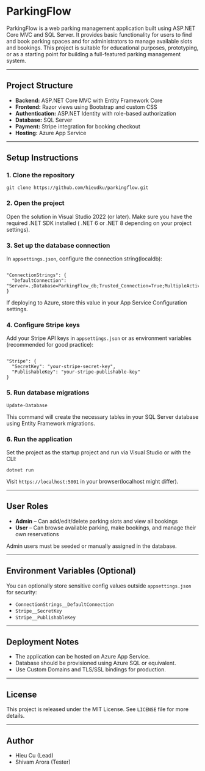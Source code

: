 <h1>ParkingFlow</h1>

<p>
ParkingFlow is a web parking management application built using ASP.NET Core MVC and SQL Server. It provides basic functionality for users to find and book parking spaces and for administrators to manage available slots and bookings. This project is suitable for educational purposes, prototyping, or as a starting point for building a full-featured parking management system.
</p>

<hr/>

<h2>Project Structure</h2>

<ul>
  <li><strong>Backend:</strong> ASP.NET Core MVC with Entity Framework Core</li>
  <li><strong>Frontend:</strong> Razor views using Bootstrap and custom CSS</li>
  <li><strong>Authentication:</strong> ASP.NET Identity with role-based authorization</li>
  <li><strong>Database:</strong> SQL Server</li>
  <li><strong>Payment:</strong> Stripe integration for booking checkout</li>
  <li><strong>Hosting:</strong> Azure App Service</li>
</ul>

<hr/>

<h2>Setup Instructions</h2>

<h3>1. Clone the repository</h3>

<pre><code>git clone https://github.com/hieudku/parkingflow.git</code></pre>

<h3>2. Open the project</h3>

<p>
Open the solution in Visual Studio 2022 (or later). Make sure you have the required .NET SDK installed ( .NET 6 or .NET 8 depending on your project settings).
</p>

<h3>3. Set up the database connection</h3>

<p>
In <code>appsettings.json</code>, configure the connection string(localdb):
</p>

<pre><code>
"ConnectionStrings": {
  "DefaultConnection": "Server=.;Database=ParkingFlow_db;Trusted_Connection=True;MultipleActiveResultSets=true"
}
</code></pre>

<p>
If deploying to Azure, store this value in your App Service Configuration settings.
</p>

<h3>4. Configure Stripe keys</h3>

<p>
Add your Stripe API keys in <code>appsettings.json</code> or as environment variables (recommended for good practice):
</p>

<pre><code>
"Stripe": {
  "SecretKey": "your-stripe-secret-key",
  "PublishableKey": "your-stripe-publishable-key"
}
</code></pre>

<h3>5. Run database migrations</h3>

<pre><code>Update-Database</code></pre>

<p>
This command will create the necessary tables in your SQL Server database using Entity Framework migrations.
</p>

<h3>6. Run the application</h3>

<p>
Set the project as the startup project and run via Visual Studio or with the CLI:
</p>

<pre><code>dotnet run</code></pre>

<p>
Visit <code>https://localhost:5001</code> in your browser(localhost might differ).
</p>

<hr/>

<h2>User Roles</h2>

<ul>
  <li><strong>Admin</strong> – Can add/edit/delete parking slots and view all bookings</li>
  <li><strong>User</strong> – Can browse available parking, make bookings, and manage their own reservations</li>
</ul>

<p>
Admin users must be seeded or manually assigned in the database.
</p>

<hr/>

<h2>Environment Variables (Optional)</h2>

<p>
You can optionally store sensitive config values outside <code>appsettings.json</code> for security:
</p>

<ul>
  <li><code>ConnectionStrings__DefaultConnection</code></li>
  <li><code>Stripe__SecretKey</code></li>
  <li><code>Stripe__PublishableKey</code></li>
</ul>

<hr/>

<h2>Deployment Notes</h2>

<ul>
  <li>The application can be hosted on Azure App Service.</li>
  <li>Database should be provisioned using Azure SQL or equivalent.</li>
  <li>Use Custom Domains and TLS/SSL bindings for production.</li>
</ul>

<hr/>

<h2>License</h2>

<p>
This project is released under the MIT License. See <code>LICENSE</code> file for more details.
</p>

<hr/>

<h2>Author</h2>

<ul>
  <li>Hieu Cu (Lead)</li>
  <li>Shivam Arora (Tester)</li>
</ul>

